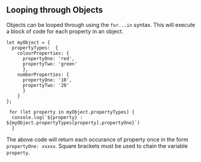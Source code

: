 ## Looping through Objects

Objects can be looped through using the ``for...in`` syntax. This will execute a block of code for each property in an object.

```
let myObject = {
  propertyTypes:  {
    colourProperties: {
      propertyOne: 'red',
      propertyTwo: 'green'
      },
    numberProperties: {
      propertyOne: '10',
      propertyTwo: '20'
      }
    }
};
 
 for (let property in myObject.propertyTypes) {
  console.log(`${property} : ${myObject.propertyTypes[property].propertyOne}`)
  }
```

The above code will return each occurance of property once in the form ``propertyOne: xxxxx``. Square brackets must be used to chain the variable ``property``.
